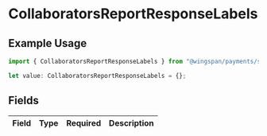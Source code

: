 # CollaboratorsReportResponseLabels

## Example Usage

```typescript
import { CollaboratorsReportResponseLabels } from "@wingspan/payments/sdk/models/shared";

let value: CollaboratorsReportResponseLabels = {};
```

## Fields

| Field       | Type        | Required    | Description |
| ----------- | ----------- | ----------- | ----------- |